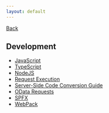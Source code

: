 ```yaml
---
layout: default
---
```

<div class="page-info" markdown="1">

[Back](/)
## Development

</div>

- [JavaScript](js)
- [TypeScript](ts)
- [NodeJS](nodejs)
- [Request Execution](request-execution)
- [Server-Side Code Conversion Guide](serverside-conversion-guide)
- [OData Requests](odata)
- [SPFX](spfx)
- [WebPack](webpack)